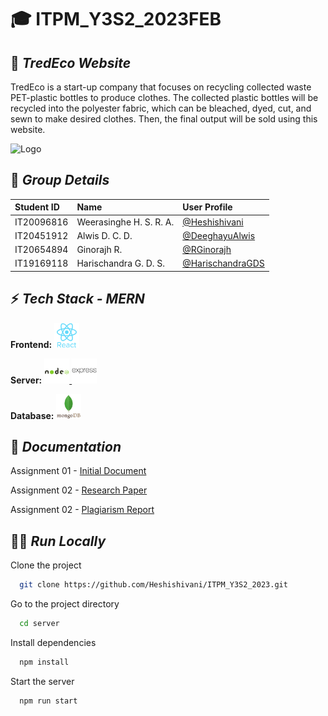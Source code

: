 # 🎓 ITPM_Y3S2_2023FEB
## 🍃 *TredEco Website*

TredEco is a start-up company that focuses on recycling collected waste PET-plastic bottles to produce clothes. The collected plastic bottles will be recycled into the polyester fabric, which can be bleached, dyed, cut, and sewn to make desired clothes. Then, the final output will be sold using this website.


![Logo](https://drive.google.com/file/d/1pkFZecpnvDMXkDDG40HlL4X0xeN0p-_m/view?usp=share_link)



## 🤝 *Group Details*

| Student ID | Name | User Profile |
| :-------- | :------- | :------------------------- |
| IT20096816 | Weerasinghe H. S. R. A. | [@Heshishivani](https://github.com/Heshishivani) |
| IT20451912 | Alwis D. C. D. | [@DeeghayuAlwis](https://github.com/DeeghayuAlwis) |
| IT20654894 | Ginorajh R. | [@RGinorajh](https://github.com/RGinorajh) |
| IT19169118 | Harischandra G. D. S. | [@HarischandraGDS](https://github.com/HarischandraGDS) |




## ⚡ *Tech Stack - MERN*

**Frontend:** <img src="https://raw.githubusercontent.com/devicons/devicon/master/icons/react/react-original-wordmark.svg" alt="react" width="40" height="40"/>

**Server:** <a href="https://nodejs.org" target="_blank" rel="noreferrer"> <img src="https://raw.githubusercontent.com/devicons/devicon/master/icons/nodejs/nodejs-original-wordmark.svg" alt="nodejs" width="40" height="40"/> </a> <a href="https://reactjs.org/" target="_blank" rel="noreferrer"> <a href="https://expressjs.com" target="_blank" rel="noreferrer"> <img src="https://raw.githubusercontent.com/devicons/devicon/master/icons/express/express-original-wordmark.svg" alt="express" width="40" height="40"/> </a>

**Database:** <a href="https://www.mongodb.com/" target="_blank" rel="noreferrer"> <img src="https://raw.githubusercontent.com/devicons/devicon/master/icons/mongodb/mongodb-original-wordmark.svg" alt="mongodb" width="40" height="40"/> </a>




## 📝 *Documentation*

Assignment 01 - [Initial Document](https://drive.google.com/file/d/1dEBJMtOWLCSdo-UNvoJzDVonnfwlMjxE/view?usp=share_link)

Assignment 02 - [Research Paper](https://drive.google.com/file/d/1ftBzoNiN7WqRTJ8ejsL4BCFtYAoqQIya/view?usp=share_link)

Assignment 02 - [Plagiarism Report](https://drive.google.com/file/d/1sdSOFefkQ5NFo1z6zBgz_U_OXbaqZtWm/view?usp=share_link)



## 👨‍💻 *Run Locally*

Clone the project

```bash
  git clone https://github.com/Heshishivani/ITPM_Y3S2_2023.git
```

Go to the project directory

```bash
  cd server
```

Install dependencies

```bash
  npm install
```

Start the server

```bash
  npm run start
```

